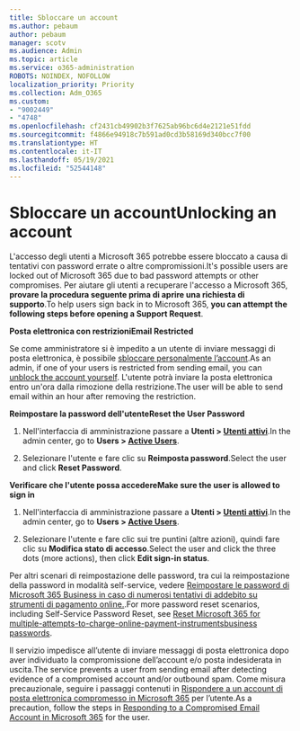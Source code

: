 ```yaml
---
title: Sbloccare un account
ms.author: pebaum
author: pebaum
manager: scotv
ms.audience: Admin
ms.topic: article
ms.service: o365-administration
ROBOTS: NOINDEX, NOFOLLOW
localization_priority: Priority
ms.collection: Adm_O365
ms.custom:
- "9002449"
- "4748"
ms.openlocfilehash: cf2431cb49902b3f7625ab96bc6d4e2121e51fdd
ms.sourcegitcommit: f4866e94918c7b591ad0cd3b58169d340bcc7f00
ms.translationtype: HT
ms.contentlocale: it-IT
ms.lasthandoff: 05/19/2021
ms.locfileid: "52544148"
---
```

# <a name="unlocking-an-account"></a><span data-ttu-id="ef8b5-102">Sbloccare un account</span><span class="sxs-lookup"><span data-stu-id="ef8b5-102">Unlocking an account</span></span>

<span data-ttu-id="ef8b5-103">L'accesso degli utenti a Microsoft 365 potrebbe essere bloccato a causa di tentativi con password errate o altre compromissioni.</span><span class="sxs-lookup"><span data-stu-id="ef8b5-103">It's possible users are locked out of Microsoft 365 due to bad password attempts or other compromises.</span></span> <span data-ttu-id="ef8b5-104">Per aiutare gli utenti a recuperare l'accesso a Microsoft 365, **provare la procedura seguente prima di aprire una richiesta di supporto**.</span><span class="sxs-lookup"><span data-stu-id="ef8b5-104">To help users sign back in to Microsoft 365, **you can attempt the following steps before opening a Support Request**.</span></span> 

<span data-ttu-id="ef8b5-105">**Posta elettronica con restrizioni**</span><span class="sxs-lookup"><span data-stu-id="ef8b5-105">**Email Restricted**</span></span>

<span data-ttu-id="ef8b5-106">Se come amministratore si è impedito a un utente di inviare messaggi di posta elettronica, è possibile [sbloccare personalmente l’account](/microsoft-365/security/office-365-security/removing-user-from-restricted-users-portal-after-spam).</span><span class="sxs-lookup"><span data-stu-id="ef8b5-106">As an admin, if one of your users is restricted from sending email, you can [unblock the account yourself](/microsoft-365/security/office-365-security/removing-user-from-restricted-users-portal-after-spam).</span></span> <span data-ttu-id="ef8b5-107">L'utente potrà inviare la posta elettronica entro un'ora dalla rimozione della restrizione.</span><span class="sxs-lookup"><span data-stu-id="ef8b5-107">The user will be able to send email within an hour after removing the restriction.</span></span>

<span data-ttu-id="ef8b5-108">**Reimpostare la password dell'utente**</span><span class="sxs-lookup"><span data-stu-id="ef8b5-108">**Reset the User Password**</span></span>

1. <span data-ttu-id="ef8b5-109">Nell'interfaccia di amministrazione passare a **Utenti > [Utenti attivi](https://admin.microsoft.com/Adminportal/Home?source=applauncher#/users)**.</span><span class="sxs-lookup"><span data-stu-id="ef8b5-109">In the admin center, go to **Users > [Active Users](https://admin.microsoft.com/Adminportal/Home?source=applauncher#/users)**.</span></span>

2. <span data-ttu-id="ef8b5-110">Selezionare l'utente e fare clic su **Reimposta password**.</span><span class="sxs-lookup"><span data-stu-id="ef8b5-110">Select the user and click **Reset Password**.</span></span>

<span data-ttu-id="ef8b5-111">**Verificare che l'utente possa accedere**</span><span class="sxs-lookup"><span data-stu-id="ef8b5-111">**Make sure the user is allowed to sign in**</span></span>

1. <span data-ttu-id="ef8b5-112">Nell'interfaccia di amministrazione passare a **Utenti > [Utenti attivi](https://admin.microsoft.com/Adminportal/Home?source=applauncher#/users)**.</span><span class="sxs-lookup"><span data-stu-id="ef8b5-112">In the admin center, go to **Users > [Active Users](https://admin.microsoft.com/Adminportal/Home?source=applauncher#/users)**.</span></span>

2. <span data-ttu-id="ef8b5-113">Selezionare l'utente e fare clic sui tre puntini (altre azioni), quindi fare clic su **Modifica stato di accesso**.</span><span class="sxs-lookup"><span data-stu-id="ef8b5-113">Select the user and click the three dots (more actions), then click **Edit sign-in status**.</span></span>

<span data-ttu-id="ef8b5-114">Per altri scenari di reimpostazione delle password, tra cui la reimpostazione della password in modalità self-service, vedere [Reimpostare le password di Microsoft 365 Business in caso di numerosi tentativi di addebito su strumenti di pagamento online.](/microsoft-365/admin/add-users/reset-passwords).</span><span class="sxs-lookup"><span data-stu-id="ef8b5-114">For more password reset scenarios, including Self-Service Password Reset, see [Reset Microsoft 365 for multiple-attempts-to-charge-online-payment-instrumentsbusiness passwords](/microsoft-365/admin/add-users/reset-passwords).</span></span>

<span data-ttu-id="ef8b5-115">Il servizio impedisce all’utente di inviare messaggi di posta elettronica dopo aver individuato la compromissione dell’account e/o posta indesiderata in uscita.</span><span class="sxs-lookup"><span data-stu-id="ef8b5-115">The service prevents a user from sending email after detecting evidence of a compromised account and/or outbound spam.</span></span> <span data-ttu-id="ef8b5-116">Come misura precauzionale, seguire i passaggi contenuti in [Rispondere a un account di posta elettronica compromesso in Microsoft 365](/microsoft-365/security/office-365-security/responding-to-a-compromised-email-account) per l’utente.</span><span class="sxs-lookup"><span data-stu-id="ef8b5-116">As a precaution, follow the steps in [Responding to a Compromised Email Account in Microsoft 365](/microsoft-365/security/office-365-security/responding-to-a-compromised-email-account) for the user.</span></span>

